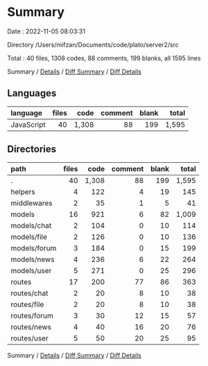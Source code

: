 # Summary

Date : 2022-11-05 08:03:31

Directory /Users/mifzan/Documents/code/plato/server2/src

Total : 40 files, 1308 codes, 88 comments, 199 blanks, all 1595 lines

Summary / [Details](details.md) / [Diff Summary](diff.md) / [Diff Details](diff-details.md)

## Languages

| language   | files |  code | comment | blank | total |
| :--------- | ----: | ----: | ------: | ----: | ----: |
| JavaScript |    40 | 1,308 |      88 |   199 | 1,595 |

## Directories

| path         | files |  code | comment | blank | total |
| :----------- | ----: | ----: | ------: | ----: | ----: |
| .            |    40 | 1,308 |      88 |   199 | 1,595 |
| helpers      |     4 |   122 |       4 |    19 |   145 |
| middlewares  |     2 |    35 |       1 |     5 |    41 |
| models       |    16 |   921 |       6 |    82 | 1,009 |
| models/chat  |     2 |   104 |       0 |    10 |   114 |
| models/file  |     2 |   126 |       0 |    10 |   136 |
| models/forum |     3 |   184 |       0 |    15 |   199 |
| models/news  |     4 |   236 |       6 |    22 |   264 |
| models/user  |     5 |   271 |       0 |    25 |   296 |
| routes       |    17 |   200 |      77 |    86 |   363 |
| routes/chat  |     2 |    20 |       8 |    10 |    38 |
| routes/file  |     2 |    20 |       8 |    10 |    38 |
| routes/forum |     3 |    30 |      12 |    15 |    57 |
| routes/news  |     4 |    40 |      16 |    20 |    76 |
| routes/user  |     5 |    50 |      20 |    25 |    95 |

Summary / [Details](details.md) / [Diff Summary](diff.md) / [Diff Details](diff-details.md)

